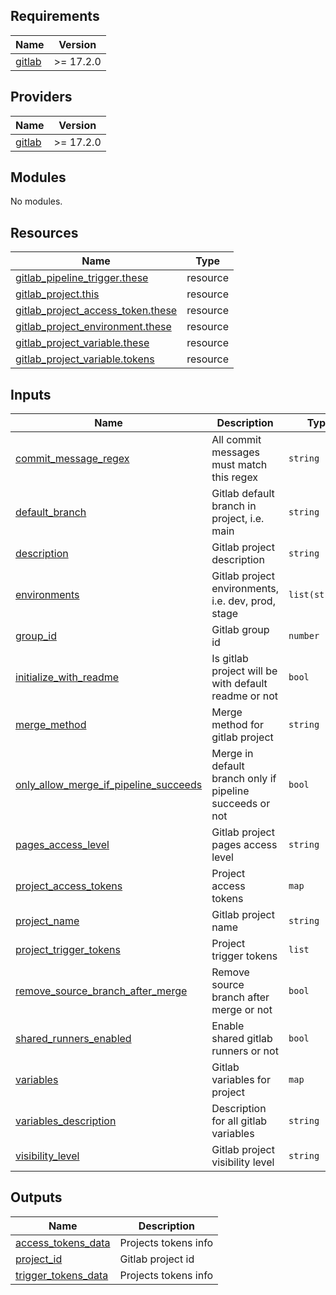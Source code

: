 <!-- BEGIN_TF_DOCS -->
## Requirements

| Name | Version |
|------|---------|
| <a name="requirement_gitlab"></a> [gitlab](#requirement\_gitlab) | >= 17.2.0 |

## Providers

| Name | Version |
|------|---------|
| <a name="provider_gitlab"></a> [gitlab](#provider\_gitlab) | >= 17.2.0 |

## Modules

No modules.

## Resources

| Name | Type |
|------|------|
| [gitlab_pipeline_trigger.these](https://registry.terraform.io/providers/gitlabhq/gitlab/latest/docs/resources/pipeline_trigger) | resource |
| [gitlab_project.this](https://registry.terraform.io/providers/gitlabhq/gitlab/latest/docs/resources/project) | resource |
| [gitlab_project_access_token.these](https://registry.terraform.io/providers/gitlabhq/gitlab/latest/docs/resources/project_access_token) | resource |
| [gitlab_project_environment.these](https://registry.terraform.io/providers/gitlabhq/gitlab/latest/docs/resources/project_environment) | resource |
| [gitlab_project_variable.these](https://registry.terraform.io/providers/gitlabhq/gitlab/latest/docs/resources/project_variable) | resource |
| [gitlab_project_variable.tokens](https://registry.terraform.io/providers/gitlabhq/gitlab/latest/docs/resources/project_variable) | resource |

## Inputs

| Name | Description | Type | Default | Required |
|------|-------------|------|---------|:--------:|
| <a name="input_commit_message_regex"></a> [commit\_message\_regex](#input\_commit\_message\_regex) | All commit messages must match this regex | `string` | `null` | no |
| <a name="input_default_branch"></a> [default\_branch](#input\_default\_branch) | Gitlab default branch in project, i.e. main | `string` | `"main"` | no |
| <a name="input_description"></a> [description](#input\_description) | Gitlab project description | `string` | `""` | no |
| <a name="input_environments"></a> [environments](#input\_environments) | Gitlab project environments, i.e. dev, prod, stage | `list(string)` | `[]` | no |
| <a name="input_group_id"></a> [group\_id](#input\_group\_id) | Gitlab group id | `number` | n/a | yes |
| <a name="input_initialize_with_readme"></a> [initialize\_with\_readme](#input\_initialize\_with\_readme) | Is gitlab project will be with default readme or not | `bool` | `true` | no |
| <a name="input_merge_method"></a> [merge\_method](#input\_merge\_method) | Merge method for gitlab project | `string` | `"ff"` | no |
| <a name="input_only_allow_merge_if_pipeline_succeeds"></a> [only\_allow\_merge\_if\_pipeline\_succeeds](#input\_only\_allow\_merge\_if\_pipeline\_succeeds) | Merge in default branch only if pipeline succeeds or not | `bool` | `true` | no |
| <a name="input_pages_access_level"></a> [pages\_access\_level](#input\_pages\_access\_level) | Gitlab project pages access level | `string` | `"private"` | no |
| <a name="input_project_access_tokens"></a> [project\_access\_tokens](#input\_project\_access\_tokens) | Project access tokens | `map` | `{}` | no |
| <a name="input_project_name"></a> [project\_name](#input\_project\_name) | Gitlab project name | `string` | n/a | yes |
| <a name="input_project_trigger_tokens"></a> [project\_trigger\_tokens](#input\_project\_trigger\_tokens) | Project trigger tokens | `list` | `[]` | no |
| <a name="input_remove_source_branch_after_merge"></a> [remove\_source\_branch\_after\_merge](#input\_remove\_source\_branch\_after\_merge) | Remove source branch after merge or not | `bool` | `true` | no |
| <a name="input_shared_runners_enabled"></a> [shared\_runners\_enabled](#input\_shared\_runners\_enabled) | Enable shared gitlab runners or not | `bool` | `true` | no |
| <a name="input_variables"></a> [variables](#input\_variables) | Gitlab variables for project | `map` | `{}` | no |
| <a name="input_variables_description"></a> [variables\_description](#input\_variables\_description) | Description for all gitlab variables | `string` | `"Managed by terraform"` | no |
| <a name="input_visibility_level"></a> [visibility\_level](#input\_visibility\_level) | Gitlab project visibility level | `string` | `"private"` | no |

## Outputs

| Name | Description |
|------|-------------|
| <a name="output_access_tokens_data"></a> [access\_tokens\_data](#output\_access\_tokens\_data) | Projects tokens info |
| <a name="output_project_id"></a> [project\_id](#output\_project\_id) | Gitlab project id |
| <a name="output_trigger_tokens_data"></a> [trigger\_tokens\_data](#output\_trigger\_tokens\_data) | Projects tokens info |
<!-- END_TF_DOCS -->
